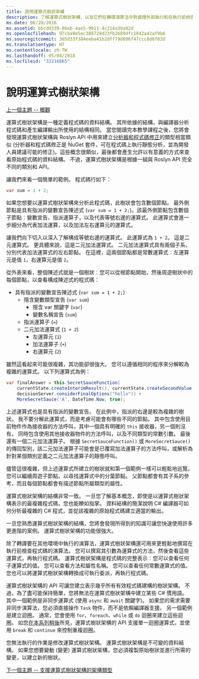 ```yaml
---
title: 說明運算式樹狀架構
description: 了解運算式樹狀架構，以及它們在轉譯演算法中對處理外部執行和在執行前檢查程式碼的幫助。
ms.date: 06/20/2016
ms.assetid: bbcdd339-86eb-4ae5-9911-4c214a39a92d
ms.openlocfilehash: 97cba9e5ec388729d23fb2689dfc1842a42af9b6
ms.sourcegitcommit: 3d5d33f384eeba41b2dff79d096f47ccc8d8f03d
ms.translationtype: HT
ms.contentlocale: zh-TW
ms.lasthandoff: 05/04/2018
ms.locfileid: "33216865"
---
```

# <a name="expression-trees-explained"></a>說明運算式樹狀架構

[上一個主題 -- 概觀](expression-trees.md)

運算式樹狀架構是一種定義程式碼的資料結構。 其所依據的結構，與編譯器分析程式碼和產生編譯輸出所使用的結構相同。 當您閱讀完本教學課程之後，您將會發現運算式樹狀架構與 Roslyn API 中用來建立[分析器和程式碼修正](https://github.com/dotnet/roslyn-analyzers)的類型相當類似
(分析器和程式碼修正是 NuGet 套件，可在程式碼上執行靜態分析，並為開發人員建議可能的修正)。這些概念很類似，最後都會產生允許以有意義的方式來查看原始程式碼的資料結構。 不過，運算式樹狀架構是根據一組與 Roslyn API 完全不同的類別和 API。
    
讓我們來看一個簡單的範例。
程式碼行如下：
```csharp
var sum = 1 + 2;
```
如果您想要以運算式樹狀架構來分析此程式碼，此樹狀會包含數個節點。
最外側節點是具有指派的變數宣告陳述式 (`var sum = 1 + 2;`)。該最外側節點包含數個子節點︰變數宣告、指派運算子，以及代表等號右邊的運算式。 此運算式會進一步細分為代表加法運算，以及加法左右運算元的運算式。

讓我們向下切入以深入了解構成等號右邊的運算式。
此運算式為 `1 + 2`。 這是二元運算式。 更具體來說，這是二元加法運算式。 二元加法運算式具有兩個子系，分別代表加法運算式的左右節點。 在這裡，這兩個節點都是常數運算式︰左運算元是值 `1`，右運算元是值 `2`。

從外表來看，整個陳述式就是一個樹狀︰您可以從根節點開始，然後周遊樹狀中的每個節點，以查看構成陳述式的程式碼：

- 具有指派的變數宣告陳述式 (`var sum = 1 + 2;`)
    * 隱含變數類型宣告 (`var sum`)
        - 隱含 var 關鍵字 (`var`)
        - 變數名稱宣告 (`sum`)
    * 指派運算子 (`=`)
    * 二元加法運算式 (`1 + 2`)
        - 左運算元 (`1`)
        - 加法運算子 (`+`)
        - 右運算元 (`2`)

雖然這看起來可能很複雜，其功能卻很強大。 您可以遵循相同的程序來分解較為複雜的運算式。 以下列運算式為例：
```csharp
var finalAnswer = this.SecretSauceFunction(
    currentState.createInterimResult(), currentState.createSecondValue(1, 2),
    decisionServer.considerFinalOptions("hello")) +
    MoreSecretSauce('A', DateTime.Now, true);
```

上述運算式也是具有指派的變數宣告。
在此例中，指派的右邊是較為複雜的樹狀。
我不要分解此運算式，而是考慮可能會有哪些不同的節點。 其中包含使用目前物件作為接收器的方法呼叫，其中一個具有明確的 `this` 接收器，另一個則沒有。 同時包含使用其他接收器物件的方法呼叫，以及不同類型的常數引數。 最後還有一個二元加法運算子。 根據 `SecretSauceFunction()` 或 `MoreSecretSauce()` 的傳回型別，該二元加法運算子可能會是已覆寫加法運算子的方法呼叫，或解析為針對某個類別定義之二元加法運算子的靜態呼叫。

儘管這很複雜，但上述運算式所建立的樹狀就和第一個範例一樣可以輕鬆地巡覽。 您可以繼續周遊子節點，以尋找運算式中的分葉節點。 父節點都會有其子系的參考，而且每個節點都會有描述節點所屬類型的屬性。

運算式樹狀架構的結構非常一致。 一旦您了解基本概念，即使是以運算式樹狀架構表示的最複雜程式碼，您也能瞭如指掌。 資料結構的簡潔說明 C# 編譯器可如何分析最複雜的 C# 程式，並從該複雜的原始程式碼建立適當的輸出。

一旦您熟悉運算式樹狀架構的結構，您將會發現所得到的知識可讓您快速使用許多更進階的案例。 運算式樹狀架構的功能很強大。

除了轉譯要在其他環境中執行的演算法，運算式樹狀架構還可用來更輕鬆地撰寫在執行前檢查程式碼的演算法。 您可以撰寫其引數為運算式的方法，然後查看這些運算式，再執行程式碼。 運算式樹狀架構是程式碼的完整表示︰您可以查看任何子運算式的值。
您可以查看方法和屬性名稱。 您可以查看任何常數運算式的值。
您也可以將運算式樹狀架構轉換成可執行委派，再執行程式碼。

運算式樹狀架構的 API 可讓您建立表示幾乎所有有效程式碼建構的樹狀架構。 不過，為了盡可能保持簡單，您將無法在運算式樹狀架構中建立某些 C# 慣用語。 其中一個範例是非同步運算式 (使用 `async` 和 `await` 關鍵字)。 如果您的需求需要非同步演算法，您必須直接操作 `Task` 物件，而不是依賴編譯器支援。 另一個範例是建立迴圈。 通常，您會使用 `for`、`foreach`、`while` 或 `do` 迴圈來建立這些迴圈。 如您[在本系列稍後](expression-trees-building.md)所見，運算式樹狀架構的 API 支援單一迴圈運算式，並使用 `break` 和 `continue` 來控制重複迴圈。

您無法執行的作業是修改運算式樹狀架構。  運算式樹狀架構是不可變的資料結構。 如果您想要變動 (變更) 運算式樹狀架構，您必須複製原始樹狀並進行所需的變更，以建立新的樹狀。 

[下一個主題 -- 支援運算式樹狀架構的架構類型](expression-classes.md)
